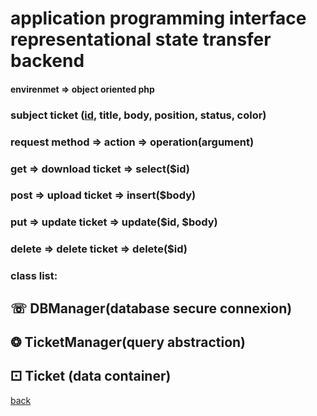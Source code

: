 # application programming interface representational state transfer backend 

#### envirenmet => object oriented php 
### subject **ticket** (<ins>id</ins>, title, body, position, status, color)

### request method => action => operation(argument)
### get => download ticket => select($id)
### post => upload ticket => insert($body)
### put => update ticket => update($id, $body)
### delete => delete ticket => delete($id)

### class list:
## &#9743;️ DBManager(database secure connexion)
## &#10050; TicketManager(query abstraction)
## &#9856; Ticket (data container)

[back](../.)
